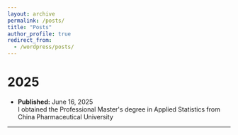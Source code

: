 ```yaml
---
layout: archive
permalink: /posts/
title: "Posts"
author_profile: true
redirect_from:
  - /wordpress/posts/
---
```


2025
======
* **Published:** June 16, 2025<br>I obtained the Professional Master's degree in Applied Statistics from China Pharmaceutical University

<hr class="achieve-divider" />
